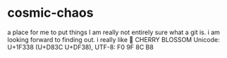 # cosmic-chaos
a place for me to put things
I am really not entirely sure what a git is. i am looking forward to finding out. i really like 🌸
CHERRY BLOSSOM
Unicode: U+1F338 (U+D83C U+DF38), UTF-8: F0 9F 8C B8

